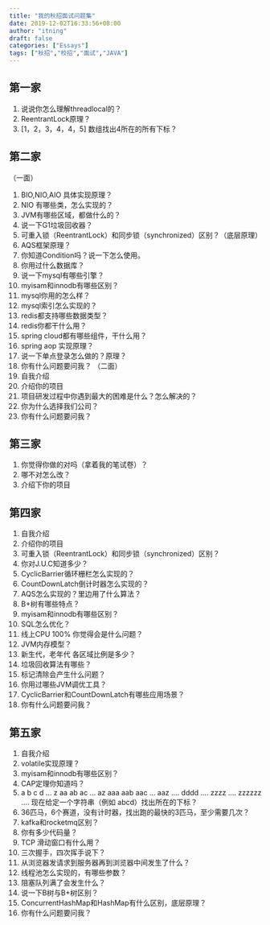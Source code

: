 ```yaml
---
title: "我的秋招面试问题集"
date: 2019-12-02T16:33:56+08:00
author: "itning"
draft: false
categories: ["Essays"]
tags: ["秋招","校招","面试","JAVA"]
---
```

## 第一家
1. 说说你怎么理解threadlocal的？
2. ReentrantLock原理？
3. [1，2，3，4，4，5] 数组找出4所在的所有下标？

## 第二家
（一面）
1. BIO,NIO,AIO 具体实现原理？
2. NIO 有哪些类，怎么实现的？
3. JVM有哪些区域，都做什么的？
4. 说一下G1垃圾回收器？
5. 可重入锁（ReentrantLock）和同步锁（synchronized）区别？（底层原理）
6. AQS框架原理？
7. 你知道Condition吗？说一下怎么使用。
8. 你用过什么数据库？
9. 说一下mysql有哪些引擎？
10. myisam和innodb有哪些区别？
11. mysql你用的怎么样？
12. mysql索引怎么实现的？
13. redis都支持哪些数据类型？
14. redis你都干什么用？
15. spring cloud都有哪些组件，干什么用？
16. spring aop 实现原理？
17. 说一下单点登录怎么做的？原理？
18. 你有什么问题要问我？
（二面）
1. 自我介绍
2. 介绍你的项目
3. 项目研发过程中你遇到最大的困难是什么？怎么解决的？
4. 你为什么选择我们公司？
5. 你有什么问题要问我？

## 第三家
1. 你觉得你做的对吗（拿着我的笔试卷）？
2. 哪不对怎么改？
3. 介绍下你的项目

## 第四家
1. 自我介绍
2. 介绍你的项目
3. 可重入锁（ReentrantLock）和同步锁（synchronized）区别？
4. 你对J.U.C知道多少？
5. CyclicBarrier循环栅栏怎么实现的？
6. CountDownLatch倒计时器怎么实现的？
7. AQS怎么实现的？里边用了什么算法？
8. B+树有哪些特点？
9. myisam和innodb有哪些区别？
10. SQL怎么优化？
11. 线上CPU 100% 你觉得会是什么问题？
12. JVM内存模型？
13. 新生代，老年代 各区域比例是多少？
14. 垃圾回收算法有哪些？
15. 标记清除会产生什么问题？
16. 你用过哪些JVM调优工具？
17. CyclicBarrier和CountDownLatch有哪些应用场景？
18. 你有什么问题要问我？

## 第五家
1. 自我介绍
2. volatile实现原理？
3. myisam和innodb有哪些区别？
4. CAP定理你知道吗？
5. a b c d ... z aa ab ac ... az aaa aab aac ... aaz  .... dddd .... zzzz .... zzzzzz ....
   现在给定一个字符串（例如 abcd）找出所在的下标？
6. 36匹马，6个赛道，没有计时器，找出跑的最快的3匹马，至少需要几次？
7. kafka和rocketmq区别？
8. 你有多少代码量？
9. TCP 滑动窗口有什么用？
10. 三次握手，四次挥手说下？
11. 从浏览器发请求到服务器再到浏览器中间发生了什么？
12. 线程池怎么实现的，有哪些参数？
13. 阻塞队列满了会发生什么？
14. 说一下B树与B+树区别？
15. ConcurrentHashMap和HashMap有什么区别，底层原理？
16. 你有什么问题要问我？
